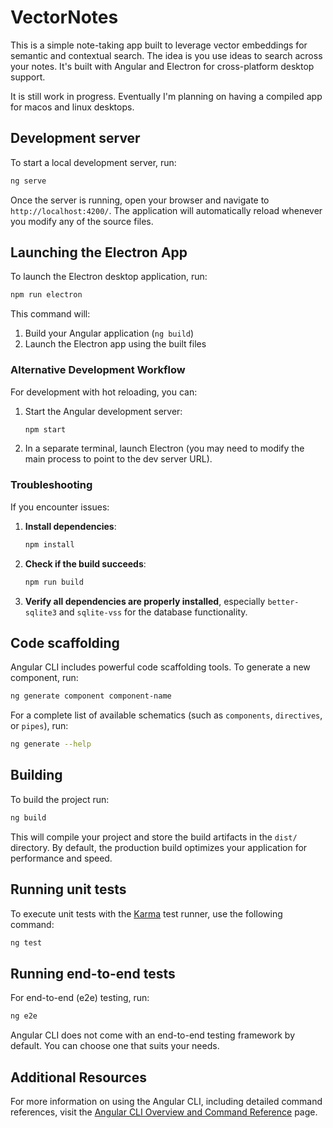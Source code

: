 # VectorNotes

This is a simple note-taking app built to leverage vector embeddings for semantic and contextual search. The idea is you use ideas to search across your notes. It's built with Angular and Electron for cross-platform desktop support.

It is still work in progress. Eventually I'm planning on having a compiled app for macos and linux desktops.

## Development server

To start a local development server, run:

```bash
ng serve
```

Once the server is running, open your browser and navigate to `http://localhost:4200/`. The application will automatically reload whenever you modify any of the source files.

## Launching the Electron App

To launch the Electron desktop application, run:

```bash
npm run electron
```

This command will:
1. Build your Angular application (`ng build`)
2. Launch the Electron app using the built files

### Alternative Development Workflow

For development with hot reloading, you can:

1. Start the Angular development server:
   ```bash
   npm start
   ```

2. In a separate terminal, launch Electron (you may need to modify the main process to point to the dev server URL).

### Troubleshooting

If you encounter issues:

1. **Install dependencies**:
   ```bash
   npm install
   ```

2. **Check if the build succeeds**:
   ```bash
   npm run build
   ```

3. **Verify all dependencies are properly installed**, especially `better-sqlite3` and `sqlite-vss` for the database functionality.

## Code scaffolding

Angular CLI includes powerful code scaffolding tools. To generate a new component, run:

```bash
ng generate component component-name
```

For a complete list of available schematics (such as `components`, `directives`, or `pipes`), run:

```bash
ng generate --help
```

## Building

To build the project run:

```bash
ng build
```

This will compile your project and store the build artifacts in the `dist/` directory. By default, the production build optimizes your application for performance and speed.

## Running unit tests

To execute unit tests with the [Karma](https://karma-runner.github.io) test runner, use the following command:

```bash
ng test
```

## Running end-to-end tests

For end-to-end (e2e) testing, run:

```bash
ng e2e
```

Angular CLI does not come with an end-to-end testing framework by default. You can choose one that suits your needs.

## Additional Resources

For more information on using the Angular CLI, including detailed command references, visit the [Angular CLI Overview and Command Reference](https://angular.dev/tools/cli) page.
